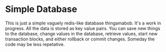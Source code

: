 # Simple Database

This is just a simple vaguely redis-like database thingamabob.  It's a work in progress. All the data is stored as key value pairs.  You can save new things to the database, change values in the database, retrieve values, start new transaction blocks, and either rollback or commit changes.  Someday the code may be less repetative.
